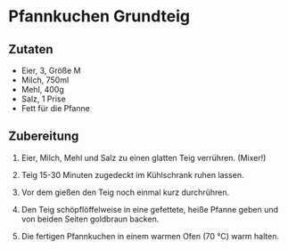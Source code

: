 # Pfannkuchen Grundteig

## Zutaten

+ Eier, 3, Größe M
+ Milch, 750ml
+ Mehl, 400g
+ Salz, 1 Prise
+ Fett für die Pfanne

## Zubereitung

1. Eier, Milch, Mehl und Salz zu einen glatten Teig verrühren. (Mixer!)

2. Teig 15-30 Minuten zugedeckt im Kühlschrank ruhen lassen.

3. Vor dem gießen den Teig noch einmal kurz durchrühren.

4. Den Teig schöpflöffelweise in eine gefettete, heiße Pfanne geben und von
   beiden Seiten goldbraun backen.

5. Die fertigen Pfannkuchen in einem warmen Ofen (70 °C) warm halten.
